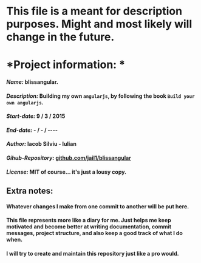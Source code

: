 # This file is a meant for description purposes. Might and most likely will change in the future.

# *Project information: *

#### *Name:* blissangular.
#### *Description:* Building my own `angularjs`, by following the book `Build your own angularjs`.
#### *Start-date:* 9 / 3 / 2015
#### *End-date:* - / - / ----
#### *Author:* Iacob Silviu - Iulian
#### *Gihub-Repository:* [github.com/jail1/blissangular](https://github.com/jail1/blissangular)
#### *License:* MIT of course... it's just a lousy copy.

## Extra notes:

#### Whatever changes I make from one commit to another will be put here.
#### This file represents more like a diary for me. Just helps me keep motivated and become better at writing documentation, commit messages, project structure, and also keep a good track of what I do when.
#### I will try to create and maintain this repository just like a pro would.